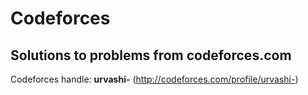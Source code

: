 # Codeforces
## Solutions to problems from codeforces.com
Codeforces handle: __urvashi-__ (http://codeforces.com/profile/urvashi-)
